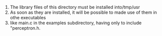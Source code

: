 1. The library files of this directory must be installed into/tmp/usr 
2. As soon as they are installed, it will be possible to made use of them in othe executables
3. 	like main.c in the examples subdirectory, having only to include "perceptron.h.
